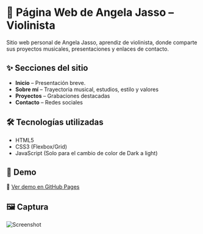 # 🎻 Página Web de Angela Jasso – Violinista

Sitio web personal de Angela Jasso, aprendiz de violinista, donde comparte sus proyectos musicales, presentaciones y enlaces de contacto.

## ✨ Secciones del sitio

- **Inicio** – Presentación breve.  
- **Sobre mí** – Trayectoria musical, estudios, estilo y valores  
- **Proyectos** – Grabaciones destacadas   
- **Contacto** – Redes sociales 

## 🛠️ Tecnologías utilizadas

- HTML5
- CSS3 (Flexbox/Grid)
- JavaScript (Solo para el cambio de color de Dark a light)

## 🚀 Demo

🔗 [Ver demo en GitHub Pages](https://angelajasso.github.io/violinist/)

## 🖼️ Captura

![Screenshot](./assets/screenshot.png)
